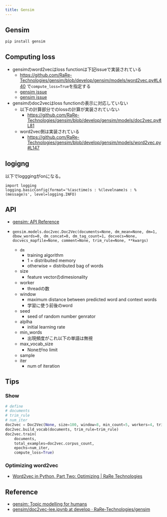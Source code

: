 ```yaml
---
title: Gensim
---
```


## Gensim

```
pip install gensim
```

## Computing loss
* gensimのword2vecはloss functionは下記issueで実装されている
    * https://github.com/RaRe-Technologies/gensim/blob/develop/gensim/models/word2vec.py#L440 で`compute_loss=True`を指定する
    * [gensim issue](https://github.com/RaRe-Technologies/gensim/issues/999)
    * [gensim issue](https://github.com/RaRe-Technologies/gensim/pull/1201)
* gensimのdoc2vecはloss functionの表示に対応していない
    * 以下の計算部分でのlossの計算が実装されていない
      * https://github.com/RaRe-Technologies/gensim/blob/develop/gensim/models/doc2vec.py#L81
    * word2vec側は実装されている
      * https://github.com/RaRe-Technologies/gensim/blob/develop/gensim/models/word2vec.py#L147

## logigng
以下でlogggingがonになる。

```
import logging
logging.basicConfig(format='%(asctime)s : %(levelname)s : %(message)s', level=logging.INFO)
```

## API
* [gensim: API Reference](https://radimrehurek.com/gensim/apiref.html)

* `gensim.models.doc2vec.Doc2Vec(documents=None, dm_mean=None, dm=1, dbow_words=0, dm_concat=0, dm_tag_count=1, docvecs=None, docvecs_mapfile=None, comment=None, trim_rule=None, **kwargs)`
    * `dm`
        * training algorithm
        * 1 = distribuited memory
        * otherwise = distributed bag of words
    * size
        * feature vectorのdimesionality
    * worker
        * threadの数
    * window
        * maximum distance between predicted word and context words
        * 学習に使う前後のword
    * seed
        * seed of random number genrator
    * alplha
        * initial learning rate
    * min_words
        * 出現頻度がこれ以下の単語は無視
    * max_vocab_size
        * Noneがno limit
    * sample
    * iter
        * num of iteration

## Tips

### Show 

```python
# define
# documents
# trim_rule
# num_iter
doc2vec = Doc2Vec(None, size=100, window=8, min_count=5, workers=4, trim_rule=trim_rule, iter=num_iter)
doc2vec.build_vocab(documents, trim_rule=trim_rule)
doc2vec.train(
    documents,
    total_examples=doc2vec.corpus_count,
    epochs=num_iter,
    compute_loss=True)
```

### Optimizing word2vec
* [Word2vec in Python, Part Two: Optimizing | RaRe Technologies](https://rare-technologies.com/word2vec-in-python-part-two-optimizing/)

## Reference
* [gensim: Topic modelling for humans](https://radimrehurek.com/gensim/)
* [gensim/doc2vec-lee.ipynb at develop · RaRe-Technologies/gensim](https://github.com/RaRe-Technologies/gensim/blob/develop/docs/notebooks/doc2vec-lee.ipynb)
